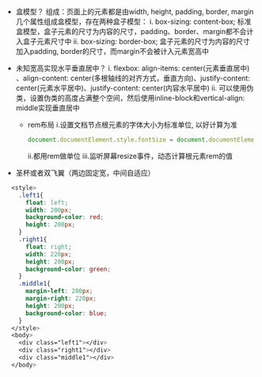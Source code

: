 * 盒模型？
  组成：页面上的元素都是由width, height, padding, border, margin几个属性组成盒模型，存在两种盒子模型：
    i. box-sizing: content-box; 标准盒模型，盒子元素的尺寸为内容的尺寸，padding、border、margin都不会计入盒子元素尺寸中
    ii. box-sizing: border-box; 盒子元素的尺寸为内容的尺寸加入padding, border的尺寸，而margin不会被计入元素宽高中


* 未知宽高实现水平垂直居中？
  i. flexbox: align-items: center(元素垂直居中) 、align-content: center(多根轴线的对齐方式，垂直方向)、justify-content: center(元素水平居中)、justify-content: center(内容水平居中)
  ii. 可以使用伪类，设置伪类的高度占满整个空间，然后使用inline-block和vertical-align: middle实现垂直居中

  * rem布局
    i.设置文档节点根元素的字体大小为标准单位, 以好计算为准
    ```javascript
    document.documentElement.style.fontSize = document.documentElement.clientWidth / 7.5 + 'px'
    ```
    ii.都用rem做单位
    iii.监听屏幕resize事件，动态计算根元素rem的值


* 圣杯或者双飞翼（两边固定宽，中间自适应）
```css
  <style>
    .left1{
      float: left;
      width: 200px;
      background-color: red;
      height: 200px;
    }
    .right1{
      float: right;
      width: 220px;
      height: 200px;
      background-color: green;
    }
    .middle1{
      margin-left: 200px;
      margin-right: 220px;
      height: 200px;
      background-color: blue;
    }
  </style>
  <body>
    <div class="left1"></div>
    <div class="right1"></div>
    <div class="middle1"></div>
  </body>
```


